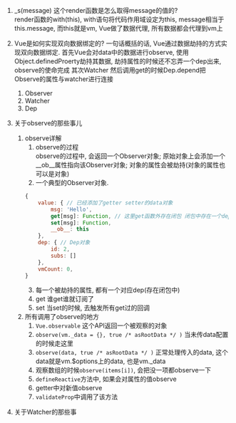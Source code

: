 1. _s(message) 这个render函数是怎么取得message的值的?  
render函数的with(this), with语句将代码作用域设定为this, message相当于this.message, 而this就是vm, Vue做了数据代理, 所有数据都会代理到vm上

2. Vue是如何实现双向数据绑定的?
一句话概括的话, Vue通过数据劫持的方式实现双向数据绑定.
首先Vue会对data中的数据进行observe, 使用Object.definedProerty劫持其数据, 劫持属性的时候还不忘弄一个dep出来, observe的使命完成
其次Watcher
然后调用get的时候Dep.depend把Observe的属性与watcher进行连接
   1. Observer
   2. Watcher
   3. Dep

3. 关于observe的那些事儿
   1. observe详解
      1. observe的过程  
        observe的过程中, 会返回一个Observer对象; 原始对象上会添加一个__ob__属性指向该Observer对象; 对象的属性会被劫持(对象的属性也可以是对象)
      2.  一个典型的Observer对象.  
        ```js
        {
            value: { // 已经添加了getter setter的data对象
                msg: 'Hello',
                get[msg]: Function, // 这里get函数外存在闭包 闭包中存在一个dep 和 一个childOb:Observer
                set[msg]: Function,
                __ob__: this
            },
            dep: { // Dep对象
                id: 2,
                subs: []
            },
            vmCount: 0,
        }
        ```
      3. 每一个被劫持的属性, 都有一个对应dep(存在闭包中)
      4. get 谁get谁就订阅了
      5. set 当set的时候, 去触发所有get过的回调
   2. 所有调用了observe的地方
      1. `Vue.observable` 这个API返回一个被观察的对象
      2. `observe(vm._data = {}, true /* asRootData */ )` 当未传data配置的时候走这里
      3. `observe(data, true /* asRootData */ )` 正常处理传入的data, 这个data就是vm.$options上的data, 也是vm._data
      4. 观察数组的时候`observe(items[i])`, 会把没一项都observe一下
      5. `defineReactive`方法中, 如果会对属性的值observe
      6. getter中对新值observe
      7. `validateProp`中调用了该方法

4. 关于Watcher的那些事
